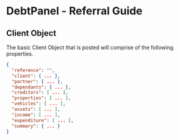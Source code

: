 # DebtPanel - Referral Guide

## Client Object

The basic Client Object that is posted will comprise of the following properties.

``` json
{
  "reference": "",
  "client": { ... },
  "partner": { ... },
  "dependants": { ... },
  "creditors": [ ... ],
  "properties": [ ... ],
  "vehicles": [ ... ],
  "assets": [ ... ],
  "income": [ ... ],
  "expenditure": [ ... ],
  "summary": { ... }
}
```